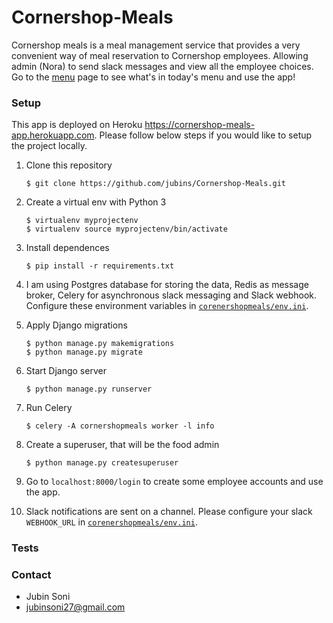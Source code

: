 # Cornershop-Meals
Cornershop meals is a meal management service that provides a very convenient way of meal reservation to Cornershop employees. Allowing admin (Nora) to send slack messages and view all the employee choices.
Go to the [menu](https://cornershop-meals-app.herokuapp.com/menu/) page to see what's in today's menu and use the app!

### Setup
This app is deployed on Heroku https://cornershop-meals-app.herokuapp.com.
Please follow below steps if you would like to setup the project locally.

1. Clone this repository   
    ```
    $ git clone https://github.com/jubins/Cornershop-Meals.git
    ```
2. Create a virtual env with Python 3
    ```
    $ virtualenv myprojectenv
    $ virtualenv source myprojectenv/bin/activate
    ```
3. Install dependences
    ```
    $ pip install -r requirements.txt
    ```
4. I am using Postgres database for storing the data, Redis as message broker, Celery for asynchronous slack messaging and Slack webhook. Configure these environment variables in [`corenershopmeals/env.ini`](https://github.com/jubins/Cornershop-Meals/blob/master/cornershopmeals/env.ini).
5. Apply Django migrations
    ```
    $ python manage.py makemigrations
    $ python manage.py migrate
    ```
6. Start Django server
    ```
    $ python manage.py runserver
    ```
7. Run Celery
    ```
    $ celery -A cornershopmeals worker -l info
    ``` 
8. Create a superuser, that will be the food admin
    ```
    $ python manage.py createsuperuser
    ```
9. Go to `localhost:8000/login` to create some employee accounts and use the app.

10. Slack notifications are sent on a channel. Please configure your slack `WEBHOOK_URL` in [`corenershopmeals/env.ini`](https://github.com/jubins/Cornershop-Meals/blob/master/cornershopmeals/env.ini#L12).

### Tests


### Contact
- Jubin Soni
- jubinsoni27@gmail.com
